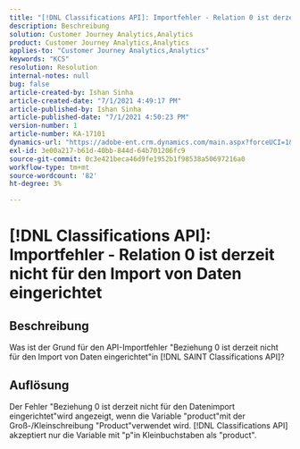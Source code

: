 ```yaml
---
title: "[!DNL Classifications API]: Importfehler - Relation 0 ist derzeit nicht für den Import von Daten eingerichtet 2"
description: Beschreibung
solution: Customer Journey Analytics,Analytics
product: Customer Journey Analytics,Analytics
applies-to: "Customer Journey Analytics,Analytics"
keywords: "KCS"
resolution: Resolution
internal-notes: null
bug: false
article-created-by: Ishan Sinha
article-created-date: "7/1/2021 4:49:17 PM"
article-published-by: Ishan Sinha
article-published-date: "7/1/2021 4:50:23 PM"
version-number: 1
article-number: KA-17101
dynamics-url: "https://adobe-ent.crm.dynamics.com/main.aspx?forceUCI=1&pagetype=entityrecord&etn=knowledgearticle&id=63526e44-8cda-eb11-bacb-000d3a31f036"
exl-id: 3e00a217-b61d-40bb-844d-64b701206fc9
source-git-commit: 0c3e421beca46d9fe1952b1f98538a50697216a0
workflow-type: tm+mt
source-wordcount: '82'
ht-degree: 3%

---
```


# [!DNL Classifications API]: Importfehler - Relation 0 ist derzeit nicht für den Import von Daten eingerichtet

## Beschreibung


Was ist der Grund für den API-Importfehler &quot;Beziehung 0 ist derzeit nicht für den Import von Daten eingerichtet&quot;in [!DNL SAINT Classifications API]?


## Auflösung


Der Fehler &quot;Beziehung 0 ist derzeit nicht für den Datenimport eingerichtet&quot;wird angezeigt, wenn die Variable &quot;product&quot;mit der Groß-/Kleinschreibung &quot;Product&quot;verwendet wird. [!DNL Classifications API] akzeptiert nur die Variable mit &quot;p&quot;in Kleinbuchstaben als &quot;product&quot;.
